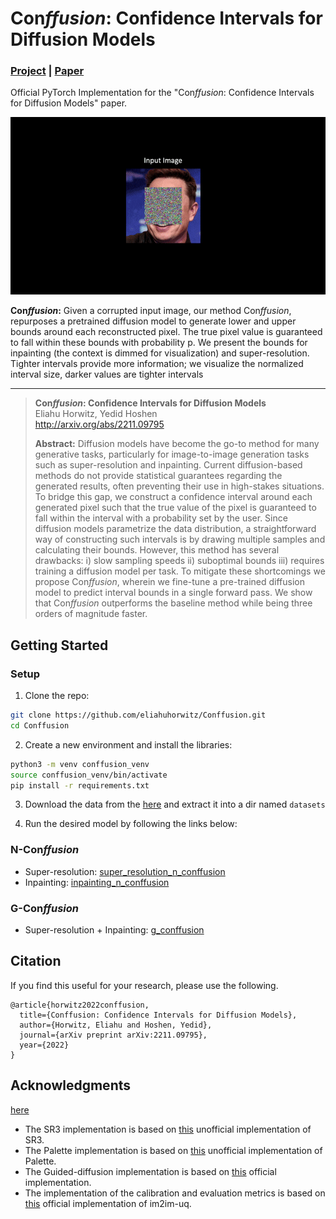 # Con*ffusion*: Confidence Intervals for Diffusion Models
### <a href="https://www.vision.huji.ac.il/conffusion" target="_blank">Project</a> | <a href="http://arxiv.org/abs/2211.09795" target="_blank">Paper</a> <br>
Official PyTorch Implementation for the "Con*ffusion*: Confidence Intervals for Diffusion Models" paper.  

![](imgs/header.gif)

<strong>Con*ffusion*:</strong> Given a corrupted input image, our method Con*ffusion*, repurposes a pretrained diffusion model to generate lower and upper bounds around each reconstructed pixel. The true pixel value is guaranteed to fall within these bounds with probability p. We present the bounds for inpainting (the context is dimmed for visualization) and super-resolution. Tighter intervals provide more information; we visualize the normalized interval size, darker values are tighter intervals
___

> **Con*ffusion*: Confidence Intervals for Diffusion Models**<br>
> Eliahu Horwitz, Yedid Hoshen<br>
> <a href="http://arxiv.org/abs/2211.09795" target="_blank">http://arxiv.org/abs/2211.09795 </a> <br>
>
>**Abstract:** Diffusion models have become the go-to method for many generative tasks, particularly for image-to-image generation tasks such as super-resolution and inpainting. 
> Current diffusion-based methods do not provide statistical guarantees regarding the generated results, often preventing their use in high-stakes situations. 
> To bridge this gap, we construct a confidence interval around each generated pixel such that the true value of the pixel is guaranteed to fall within the interval with a probability set by the user. 
> Since diffusion models parametrize the data distribution, a straightforward way of constructing such intervals is by drawing multiple samples and calculating their bounds. 
> However, this method has several drawbacks: i) slow sampling speeds ii) suboptimal bounds iii) requires training a diffusion model per task. 
> To mitigate these shortcomings we propose Con*ffusion*, wherein we fine-tune a pre-trained diffusion model to predict interval bounds in a single forward pass. 
> We show that Con*ffusion* outperforms the baseline method while being three orders of magnitude faster.




## Getting Started

### Setup 
1.  Clone the repo:
```bash
git clone https://github.com/eliahuhorwitz/Conffusion.git
cd Conffusion
```
2. Create a new environment and install the libraries:
```bash
python3 -m venv conffusion_venv
source conffusion_venv/bin/activate
pip install -r requirements.txt
```

3. Download the data from the <a href="https://drive.google.com/file/d/10nP41Z-cHmLuHrIOhvxe-IZrP-gnK4vm/view?usp=share_link" target="_blank">here</a> and extract it into a dir named `datasets` 

4. Run the desired model by following the links below:

### N-Con*ffusion*

- Super-resolution: [super_resolution_n_conffusion]()
- Inpainting: [inpainting_n_conffusion]()

### G-Con*ffusion*
- Super-resolution + Inpainting: [g_conffusion]()



## Citation
If you find this useful for your research, please use the following.

```
@article{horwitz2022conffusion,
  title={Conffusion: Confidence Intervals for Diffusion Models},
  author={Horwitz, Eliahu and Hoshen, Yedid},
  journal={arXiv preprint arXiv:2211.09795},
  year={2022}
}
```



## Acknowledgments


<a href="https://drive.google.com/file/d/10nP41Z-cHmLuHrIOhvxe-IZrP-gnK4vm/view?usp=share_link" target="_blank">here</a>


- The SR3 implementation is based on <a href="https://github.com/Janspiry/Image-Super-Resolution-via-Iterative-Refinement" target="_blank">this</a> unofficial implementation of SR3. 
- The Palette implementation is based on <a href="https://github.com/Janspiry/Palette-Image-to-Image-Diffusion-Models" target="_blank">this</a> unofficial implementation of Palette.
- The Guided-diffusion implementation is based on <a href="https://github.com/openai/guided-diffusion" target="_blank">this</a> official implementation.
- The implementation of the calibration and evaluation metrics is based on <a href="https://github.com/aangelopoulos/im2im-uq" target="_blank">this</a> official implementation of im2im-uq.